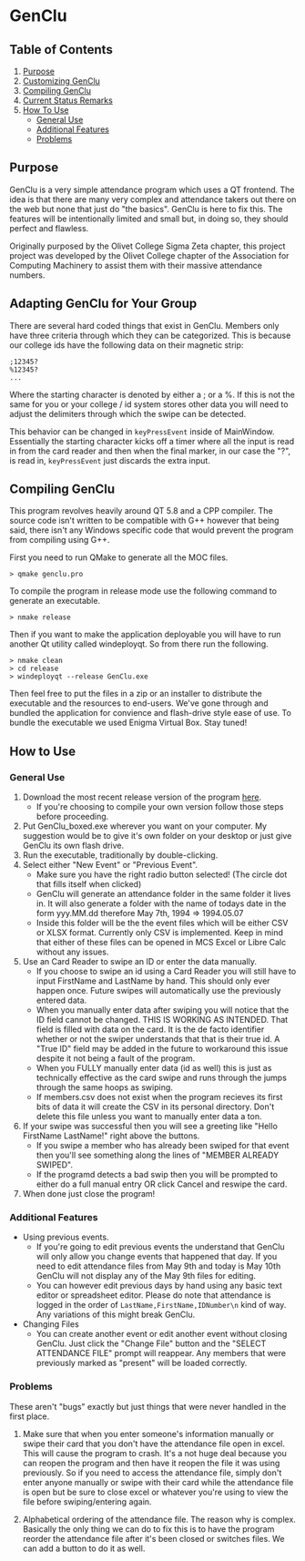 # GenClu

## Table of Contents

1. [Purpose](#purpose)
2. [Customizing GenClu](#adapting-genclu-for-your-group)
3. [Compiling GenClu](#compiling-genclu)
4. [Current Status Remarks](#current-status)
5. [How To Use](#how-to-use)
    * [General Use](#general-use)
    * [Additional Features](#additional-features)
    * [Problems](#problems)


## Purpose
GenClu is a very simple attendance program which uses a QT frontend. The idea is that there are many very complex and attendance takers out there on the web but none that just do "the basics". GenClu is here to fix this. The features will be intentionally limited and small but, in doing so, they should perfect and flawless. 

Originally purposed by the Olivet College Sigma Zeta chapter, this project project was developed by the Olivet College chapter  of the Association for Computing Machinery to assist them with their massive attendance numbers. 

## Adapting GenClu for Your Group

There are several hard coded things that exist in GenClu. Members only have three criteria through which they can be categorized. This is because our college ids have the following data on their magnetic strip:
```
;12345?
%12345?
...
```
Where the starting character is denoted by either a ; or a %. If this is not the same for you or your college / id system stores other data you will need to adjust the delimiters through which the swipe can be detected. 

This behavior can be changed in `keyPressEvent` inside of MainWindow. Essentially the starting character kicks off a timer where all the input is read in from the card reader and then when the final marker, in our case the "?", is read in, `keyPressEvent` just discards the extra input.

## Compiling GenClu

This program revolves heavily around QT 5.8 and a CPP compiler. 
The source code isn't written to be compatible with G++ however that being said, there isn't any Windows specific code that would prevent the program from compiling using G++.

First you need to run QMake to generate all the MOC files.
```
> qmake genclu.pro
```
To compile the program in release mode use the following command to generate an executable.
```
> nmake release
```
Then if you want to make the application deployable you will have to run another Qt utility called windeployqt. So from there run the following.
```
> nmake clean
> cd release
> windeployqt --release GenClu.exe
```

Then feel free to put the files in a zip or an installer to distribute the executable and the resources to end-users.
We've gone through and bundled the application for convience and flash-drive style ease of use.
To bundle the executable we used Enigma Virtual Box.
Stay tuned!

## How to Use

### General Use
1. Download the most recent release version of the program [here](https://github.com/OlivetACM/GenClu/releases/).
    * If you're choosing to compile your own version follow those steps before proceeding.
2. Put GenClu\_boxed.exe wherever you want on your computer. My suggestion would be to give it's own folder on your desktop or just give GenClu its own flash drive.
3. Run the executable, traditionally by double-clicking.
4. Select either "New Event" or "Previous Event". 
    * Make sure you have the right radio button selected! (The circle dot that fills itself when clicked)
    * GenClu will generate an attendance folder in the same folder it lives in. It will also generate a folder with the name of todays date in the form yyy.MM.dd therefore May 7th, 1994 => 1994.05.07
    * Inside this folder will be the the event files which will be either CSV or XLSX format. Currently only CSV is implemented. Keep in mind that either of these files can be opened in MCS Excel or Libre Calc without any issues.
5. Use an Card Reader to swipe an ID or enter the data manually.
    * If you choose to swipe an id using a Card Reader you will still have to input FirstName and LastName by hand. This should only ever happen once. Future swipes will automatically use the previously entered data.
    * When you manually enter data after swiping you will notice that the ID field cannot be changed. THIS IS WORKING AS INTENDED. That field is filled with data on the card. It is the de facto identifier whether or not the swiper understands that that is their true id. A "True ID" field may be added in the future to workaround this issue despite it not being a fault of the program.
    * When you FULLY manually enter data (id as well) this is just as technically effective as the card swipe and runs through the jumps through the same hoops as swiping.
    * If members.csv does not exist when the program recieves its first bits of data it will create the CSV in its personal directory. Don't delete this file unless you want to manually enter data a ton.
6. If your swipe was successful then you will see a greeting like "Hello FirstName LastName!" right above the buttons. 
    * If you swipe a member who has already been swiped for that event then you'll see something along the lines of "MEMBER ALREADY SWIPED".
    * If the programd detects a bad swip then you will be prompted to either do a full manual entry OR click Cancel and reswipe the card.
7. When done just close the program!

### Additional Features
* Using previous events.
    * If you're going to edit previous events the understand that GenClu will only allow you change events that happened that day. If you need to edit attendance files from May 9th and today is May 10th GenClu will not display any of the May 9th files for editing.
    * You can however edit previous days by hand using any basic text editor or spreadsheet editor. Please do note that attendance is logged in the order of `LastName,FirstName,IDNumber\n` kind of way. Any variations of this might break GenClu.
* Changing Files
    * You can create another event or edit another event without closing GenClu. Just click the "Change File" button and the "SELECT ATTENDANCE FILE" prompt will reappear. Any members that were previously marked as "present" will be loaded correctly.

### Problems
These aren't "bugs" exactly but just things that were never handled in the first place.
1. Make sure that when you enter someone's information manually or swipe their card that you don't have the attendance file open in excel. This will cause the program to crash. It's a not huge deal because you can reopen the program and then have it reopen the file it was using previously. So if you need to access the attendance file, simply don't enter anyone manually or swipe with their card while the attendance file is open but be sure to close excel or whatever you're using to view the file before swiping/entering again.

2. Alphabetical ordering of the attendance file. The reason why is complex. Basically the only thing we can do to fix this is to have the program reorder the attendance file after it's been closed or switches files. We can add a button to do it as well. 
